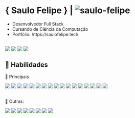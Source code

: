 <!--<img src="./assets/top.svg" />-->

<h1>
  { Saulo Felipe } | <img src="https://komarev.com/ghpvc/?username=saulo-felipe&label=Profile%20views&color=blue&style=flat" alt="saulo-felipe" />
</h1>

<ul>
  <li>Desenvolvedor Full Stack</li>
  <li>Cursando de Ciência da Computação</li>
  <li>Portfólio: https://saulofelipe.tech</li>
</ul>
<br>
<span>
  <a href="https://www.linkedin.com/in/saulo-felipe-083657232/"><img src="https://img.shields.io/badge/LinkedIn-0077B5?style=for-the-badge&logo=linkedin&logoColor=white" /></a>
  <a href="https://api.whatsapp.com/send?phone=5583991389085&text=Ol%C3%A1"><img src="https://img.shields.io/badge/WhatsApp-25D366?style=for-the-badge&logo=whatsapp&logoColor=white" /></a>
  <a href="https://t.me/5583991389085"><img src="https://img.shields.io/badge/Telegram-2CA5E0?style=for-the-badge&logo=telegram&logoColor=white" /></a>
  <a href="mailto:saulofelipe.dev@gmail.com?subject=Digite sobre o assunto :D"><img src="https://img.shields.io/badge/Gmail-D14836?style=for-the-badge&logo=gmail&logoColor=white" /></a>
</span>

<h2>📌 Habilidades</h2>

<span>👑 Principais</span>

<span>
  <code><img src="https://skillicons.dev/icons?i=javascript" /></code>
  <code><img src="https://skillicons.dev/icons?i=typescript" /></code>
  <code><img src="https://skillicons.dev/icons?i=docker" /></code>
  <code><img src="https://skillicons.dev/icons?i=tailwind" /></code>
  <code><img src="https://skillicons.dev/icons?i=prisma" /></code>
  <code><img src="https://skillicons.dev/icons?i=nest" /></code>
  <code><img src="https://skillicons.dev/icons?i=express" /></code>
  <code><img src="https://skillicons.dev/icons?i=nodejs" /></code>
  <code><img src="https://skillicons.dev/icons?i=react" /></code>
  <code><img src="https://skillicons.dev/icons?i=nextjs" /></code>
  <code><img src="https://skillicons.dev/icons?i=html" /></code>
  <code><img src="https://skillicons.dev/icons?i=css" /></code>
  <code><img src="https://skillicons.dev/icons?i=sass" /></code>
  <code><img src="https://skillicons.dev/icons?i=postgres" /></code>
  <code><img src="https://skillicons.dev/icons?i=styledcomponents" /></code>
  <code><img src="https://skillicons.dev/icons?i=git" /></code>
  <code><img src="https://skillicons.dev/icons?i=python" /></code>
</span>

<br>
<br>

<span>🤖 Outras:</span>

<span>
  <code><img src="https://skillicons.dev/icons?i=java" /></code>
  <code><img src="https://skillicons.dev/icons?i=c" /></code>
  <code><img src="https://skillicons.dev/icons?i=mysql" /></code>
  <code><img src="https://skillicons.dev/icons?i=spring" /></code>
  <code><img src="https://skillicons.dev/icons?i=redux" /></code>
  <code><img src="https://skillicons.dev/icons?i=bootstrap" /></code>
  <code><img src="https://skillicons.dev/icons?i=mongo" /></code>
  <code><img src="https://skillicons.dev/icons?i=aws" /></code>
</span>

<br />
<br />
